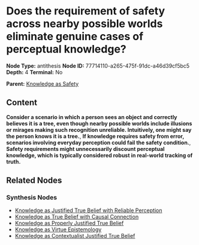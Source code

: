 # Does the requirement of safety across nearby possible worlds eliminate genuine cases of perceptual knowledge?

**Node Type:** antithesis
**Node ID:** 77714110-a265-475f-91dc-a46d39cf5bc5
**Depth:** 4
**Terminal:** No

**Parent:** [Knowledge as Safety](knowledge-as-safety-synthesis-51ccdc84-35c4-4c28-bda3-67bb65819f31.md)

## Content

**Consider a scenario in which a person sees an object and correctly believes it is a tree, even though nearby possible worlds include illusions or mirages making such recognition unreliable. Intuitively, one might say the person knows it is a tree.**, **If knowledge requires safety from error, scenarios involving everyday perception could fail the safety condition.**, **Safety requirements might unnecessarily discount perceptual knowledge, which is typically considered robust in real-world tracking of truth.**

## Related Nodes

### Synthesis Nodes

- [Knowledge as Justified True Belief with Reliable Perception](knowledge-as-justified-true-belief-with-reliable-perception-synthesis-147fd33a-4348-46a1-afe5-91f587fa9d1f.md)
- [Knowledge as True Belief with Causal Connection](knowledge-as-true-belief-with-causal-connection-synthesis-e54511d1-8f70-41cd-9760-29dd5e35e571.md)
- [Knowledge as Properly Justified True Belief](knowledge-as-properly-justified-true-belief-synthesis-bfba8480-707d-4212-8cdb-f4768e25a43d.md)
- [Knowledge as Virtue Epistemology](knowledge-as-virtue-epistemology-synthesis-81a7fae6-1241-4cb6-b338-776f4b615e36.md)
- [Knowledge as Contextualist Justified True Belief](knowledge-as-contextualist-justified-true-belief-synthesis-3c971178-6e84-4aa8-a735-18ecd3b551b7.md)
